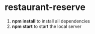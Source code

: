# restaurant-reserve

1. **npm install** to install all dependencies <br />
2. **npm start** to start the local server
